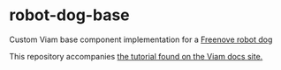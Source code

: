 # robot-dog-base
Custom Viam base component implementation for a [Freenove robot dog](https://github.com/Freenove/Freenove_Robot_Dog_Kit_for_Raspberry_Pi)

This repository accompanies [the tutorial found on the Viam docs site.](https://docs.viam.com/tutorials/custom-base-dog/)
